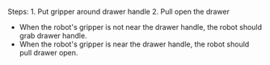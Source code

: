 

Steps:  1. Put gripper around drawer handle  2. Pull open the drawer 

- When the robot's gripper is not near the drawer handle, the robot should grab drawer handle.
- When the robot's gripper is near the drawer handle, the robot should pull drawer open.